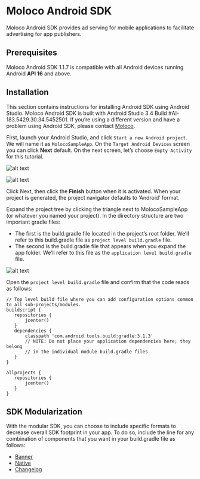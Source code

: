 
# Moloco Android SDK
Moloco Android SDK provides ad serving for mobile applications to facilitate advertising for app publishers.


## Prerequisites
Moloco Android SDK 1.1.7 is compatible with all Android devices running Android **API 16** and above.

## Installation

This section contains instructions for installing Android SDK using Android Studio. Moloco Android SDK is built with Android Studio 3.4 Build #AI-183.5429.30.34.5452501. If you’re using a different version and have a problem using Android SDK, please contact [Moloco](mailto:support@molocoads.com).

First, launch your Android Studio, and click `Start a new Android project`. We will name it as `MolocoSampleApp`. On the `Target Android Devices` screen you can click **Next** default. On the next screen, let’s choose `Empty Activity` for this tutorial.

![alt text](https://storage.googleapis.com/moloco-sdk/android/2.png)

![alt text](https://storage.googleapis.com/moloco-sdk/android/1.png)
  
Click Next, then click the **Finish** button when it is activated. When your project is generated, the project navigator defaults to ‘Android’ format.
  
Expand the project tree by clicking the triangle next to MolocoSampleApp (or whatever you named your project). In the directory structure are two important gradle files: 
- The first is the build.gradle file located in the project’s root folder. We’ll refer to this build.gradle file as `project level build.gradle` file. 
- The second is the build.gradle file that appears when you expand the app folder. We’ll refer to this file as the `application level build.gradle` file.

![alt text](https://storage.googleapis.com/moloco-sdk/android/3.png)

Open the `project level build.gradle` file and confirm that the code reads as follows:

```properties
// Top level build file where you can add configuration options common to all sub-projects/modules.
buildscript {
   repositories {
       jcenter()
   }
   dependencies {
       classpath 'com.android.tools.build:gradle:3.1.3'
       // NOTE: Do not place your application dependencies here; they belong
       // in the individual module build.gradle files
   }
}

allprojects {
   repositories {
       jcenter()
   }
}
```

## SDK Modularization

With the modular SDK, you can choose to include specific formats to decrease overall SDK footprint in your app. To do so, include the line for any combination of components that you want in your build.gradle file as follows:

- [Banner](BANNER.md)
- [Native](NATIVE.md)
- [Changelog](CHANGELOG.md)
